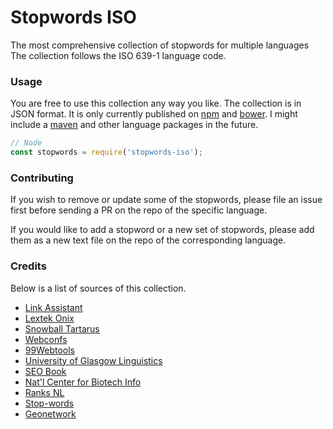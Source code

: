 Stopwords ISO
=======

The most comprehensive collection of stopwords for multiple languages
The collection follows the ISO 639-1 language code.

### Usage

You are free to use this collection any way you like. The collection is in JSON format.
It is only currently published on [npm](https://www.npmjs.com/stopwords-iso) and [bower](https://bower.io/).
I might include a [maven](http://search.maven.org) and other language packages in the future.

```js
// Node
const stopwords = require('stopwords-iso');
```

### Contributing

If you wish to remove or update some of the stopwords, please file an issue first before sending a PR on the repo of the specific language.

If you would like to add a stopword or a new set of stopwords,
please add them as a new text file on the repo of the corresponding language.

### Credits

Below is a list of sources of this collection.
- [Link Assistant](http://www.link-assistant.com/seo-stop-words.html)
- [Lextek Onix](http://www.lextek.com/manuals/onix/stopwords1.html)
- [Snowball Tartarus](http://snowball.tartarus.org/algorithms/english/stop.txt)
- [Webconfs](http://www.webconfs.com/stop-words.php)
- [99Webtools](http://99webtools.com/blog/list-of-english-stop-words/)
- [University of Glasgow Linguistics](http://ir.dcs.gla.ac.uk/resources/linguistic_utils/stop_words)
- [SEO Book](http://tools.seobook.com/general/keyword-density/stop_words.txt)
- [Nat'l Center for Biotech Info](http://www.ncbi.nlm.nih.gov/books/NBK3827/table/pubmedhelp.T43/)
- [Ranks NL](http://www.ranks.nl/stopwords)
- [Stop-words](http://code.google.com/p/stop-words/)
- [Geonetwork](http://github.com/geonetwork/core-geonetwork)
